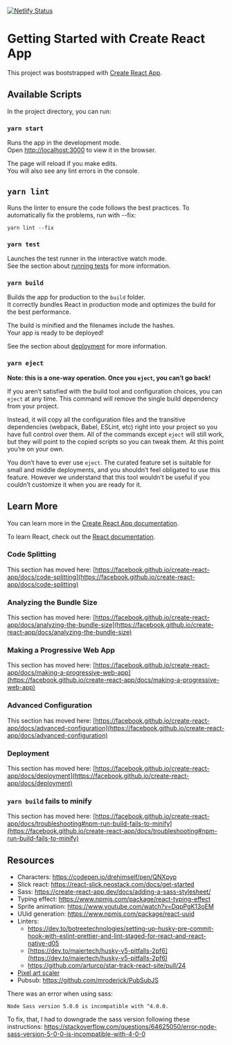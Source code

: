 [![Netlify Status](https://api.netlify.com/api/v1/badges/51095482-3e1f-48b0-aa83-8a9193e9592e/deploy-status)](https://app.netlify.com/sites/dreamy-bell-74739f/deploys)

# Getting Started with Create React App

This project was bootstrapped with [Create React App](https://github.com/facebook/create-react-app).

## Available Scripts

In the project directory, you can run:

### `yarn start`

Runs the app in the development mode.\
Open [http://localhost:3000](http://localhost:3000) to view it in the browser.

The page will reload if you make edits.\
You will also see any lint errors in the console.

## `yarn lint`

Runs the linter to ensure the code follows the best practices.
To automatically fix the problems, run with --fix:

```
yarn lint --fix
```

### `yarn test`

Launches the test runner in the interactive watch mode.\
See the section about [running tests](https://facebook.github.io/create-react-app/docs/running-tests) for more information.

### `yarn build`

Builds the app for production to the `build` folder.\
It correctly bundles React in production mode and optimizes the build for the best performance.

The build is minified and the filenames include the hashes.\
Your app is ready to be deployed!

See the section about [deployment](https://facebook.github.io/create-react-app/docs/deployment) for more information.

### `yarn eject`

**Note: this is a one-way operation. Once you `eject`, you can’t go back!**

If you aren’t satisfied with the build tool and configuration choices, you can `eject` at any time. This command will remove the single build dependency from your project.

Instead, it will copy all the configuration files and the transitive dependencies (webpack, Babel, ESLint, etc) right into your project so you have full control over them. All of the commands except `eject` will still work, but they will point to the copied scripts so you can tweak them. At this point you’re on your own.

You don’t have to ever use `eject`. The curated feature set is suitable for small and middle deployments, and you shouldn’t feel obligated to use this feature. However we understand that this tool wouldn’t be useful if you couldn’t customize it when you are ready for it.

## Learn More

You can learn more in the [Create React App documentation](https://facebook.github.io/create-react-app/docs/getting-started).

To learn React, check out the [React documentation](https://reactjs.org/).

### Code Splitting

This section has moved here: [https://facebook.github.io/create-react-app/docs/code-splitting](https://facebook.github.io/create-react-app/docs/code-splitting)

### Analyzing the Bundle Size

This section has moved here: [https://facebook.github.io/create-react-app/docs/analyzing-the-bundle-size](https://facebook.github.io/create-react-app/docs/analyzing-the-bundle-size)

### Making a Progressive Web App

This section has moved here: [https://facebook.github.io/create-react-app/docs/making-a-progressive-web-app](https://facebook.github.io/create-react-app/docs/making-a-progressive-web-app)

### Advanced Configuration

This section has moved here: [https://facebook.github.io/create-react-app/docs/advanced-configuration](https://facebook.github.io/create-react-app/docs/advanced-configuration)

### Deployment

This section has moved here: [https://facebook.github.io/create-react-app/docs/deployment](https://facebook.github.io/create-react-app/docs/deployment)

### `yarn build` fails to minify

This section has moved here: [https://facebook.github.io/create-react-app/docs/troubleshooting#npm-run-build-fails-to-minify](https://facebook.github.io/create-react-app/docs/troubleshooting#npm-run-build-fails-to-minify)

## Resources

- Characters: https://codepen.io/drehimself/pen/QNXpyp
- Slick react: https://react-slick.neostack.com/docs/get-started
- Sass: https://create-react-app.dev/docs/adding-a-sass-stylesheet/
- Typing effect: https://www.npmjs.com/package/react-typing-effect
- Sprite animation: https://www.youtube.com/watch?v=DqpPgK13oEM
- UUid generation: https://www.npmjs.com/package/react-uuid
- Linters:
  - https://dev.to/botreetechnologies/setting-up-husky-pre-commit-hook-with-eslint-prettier-and-lint-staged-for-react-and-react-native-d05
  - [https://dev.to/maiertech/husky-v5-pitfalls-2pf6](https://dev.to/maiertech/husky-v5-pitfalls-2pf6)
  - https://github.com/arturcp/star-track-react-site/pull/24
- [Pixel art scaler](https://lospec.com/pixel-art-scaler/)
- Pubsub: https://github.com/mroderick/PubSubJS

There was an error when using sass:

```
Node Sass version 5.0.0 is incompatible with ^4.0.0.
```

To fix, that, I had to downgrade the sass version following these instructions: https://stackoverflow.com/questions/64625050/error-node-sass-version-5-0-0-is-incompatible-with-4-0-0
